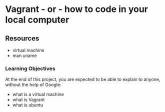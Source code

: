 # Vagrant - or - how to code in your local computer

## Resources
* virtual machine
* man uname

### Learning Objectives
At the end of this project, you are expected to be able to explain to anyone, without the help of Google:
* what is a virtual machine
* what is Vagrant
* what is ubuntu
